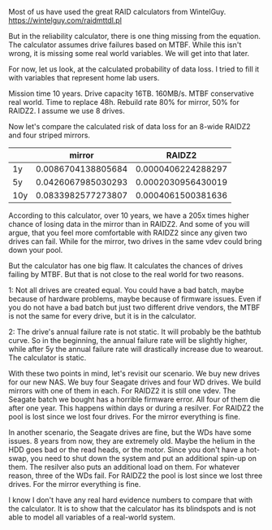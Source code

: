 
Most of us have used the great RAID calculators from WintelGuy.
https://wintelguy.com/raidmttdl.pl  

But in the reliability calculator, there is one thing missing from the equation. 
The calculator assumes drive failures based on MTBF. 
While this isn't wrong, it is missing some real world variables. We will get into that later.  

For now, let us look, at the calculated probability of data loss.
I tried to fill it with variables that represent home lab users. 

Mission time 10 years. Drive capacity 16TB. 160MB/s. MTBF conservative real world. Time to replace 48h. Rebuild rate 80% for mirror, 50% for RAIDZ2. I assume we use 8 drives. 

Now let's compare the calculated risk of data loss for an 8-wide RAIDZ2 and four striped mirrors.

|     | mirror             | RAIDZ2             |
|-----|--------------------|--------------------|
| 1y  | 0.0086704138805684 | 0.0000406224288297 |
| 5y  | 0.0426067985030293 | 0.0002030956430019 |
| 10y | 0.0833982577273807 | 0.0004061500381636 |

According to this calculator, over 10 years, we have a 205x times higher chance of losing data in the mirror than in RAIDZ2. And some of you will argue, that you feel more comfortable with RAIDZ2 since any given two drives can fail. While for the mirror, two drives in the same vdev could bring down your pool. 

But the calculator has one big flaw. It calculates the chances of drives failing by MTBF. But that is not close to the real world for two reasons.

1: Not all drives are created equal. You could have a bad batch, maybe because of hardware problems, maybe because of firmware issues. Even if you do not have a bad batch but just two different drive vendors, the MTBF is not the same for every drive, but it is in the calculator.

2: The drive's annual failure rate is not static. It will probably be the bathtub curve. So in the beginning, the annual failure rate will be slightly higher, while after 5y the annual failure rate will drastically increase due to wearout. The calculator is static.

With these two points in mind, let's revisit our scenario. 
We buy new drives for our new NAS. We buy four Seagate drives and four WD drives. 
We build mirrors with one of them in each. 
For RAIDZ2 it is still one vdev. 
The Seagate batch we bought has a horrible firmware error. All four of them die after one year. This happens within days or during a resilver. 
For RAIDZ2 the pool is lost since we lost four drives. 
For the mirror everything is fine.  

In another scenario, the Seagate drives are fine, but the WDs have some issues. 8 years from now, they are extremely old. Maybe the helium in the HDD goes bad or the read heads, or the motor. Since you don't have a hot-swap, you need to shut down the system and put an additional spin-up on them. The resilver also puts an additional load on them.
For whatever reason, three of the WDs fail. 
For RAIDZ2 the pool is lost since we lost three drives. 
For the mirror everything is fine.  


I know I don't have any real hard evidence numbers to compare that with the calculator. It is to show that the calculator has its blindspots and is not able to model all variables of a real-world system. 





